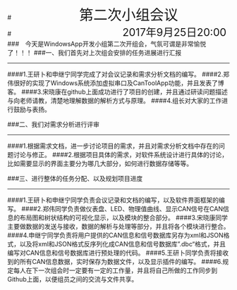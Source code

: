 #&ensp;&ensp;&ensp;&ensp;&ensp;&ensp;&ensp;&ensp;&ensp;&ensp;&ensp;&ensp;&ensp;&ensp;&ensp;&ensp;&ensp;&ensp;&ensp;&ensp;&ensp;&ensp;<font size="6">第二次小组会议</font><br />
#&ensp;&ensp;&ensp;&ensp;&ensp;&ensp;&ensp;&ensp;&ensp;&ensp;&ensp;&ensp;&ensp;&ensp;&ensp;&ensp;&ensp;&ensp;&ensp;&ensp;&ensp;&ensp;&ensp;&ensp;&ensp;&ensp;&ensp;&ensp;&ensp;&ensp;&ensp;&ensp;&ensp;&ensp;&ensp;&ensp;<font size="5">2017年9月25日20:00</font><br />
###&ensp;&ensp;今天是WindowsApp开发小组第二次开组会，气氛可谓是非常愉悦了！！！
###一、我们首先对上次组会安排的任务进展进行汇报

----------


####1.王研卜和申继宁同学完成了对会议记录和需求分析文档的编写。
####2.郑伟很好的实现了Windows系统添加虚拟串口及CanToolApp功能，并且发表了博客。
####3.宋晓康在github上面成功进行了项目的创建，并且通过研读问题描述与向老师请教，清楚地理解数据的解析方式与原理。
####4.组长对大家的工作进行鼓励与表扬。

###二、我们对需求分析进行评审

----------

####1.根据需求文档，进一步讨论项目的需求，并且对需求分析文档中存在的问题讨论与修正。
####2.根据项目具体的需求，对软件系统设计进行具体的讨论，比如需要显示的界面主要分为哪几大部分，如何进行数据存储等等。



###三、进行整体的任务分配、以及规划项目进度

----------
####1.王研卜和申继宁同学负责会议记录和文档的编写，以及软件界面框架的编写。
####2.郑伟同学负责做仪表盘、LED、物理值曲线、显示CAN信号在CAN信息的布局图和树状结构的可视化显示，以及模块的整合部分。
####3.宋晓康同学主要做数据的发送与接收，数据的解析与处理等部分，并且将各个模块进行整合。
####4.申继宁同学负责将用户提供的CAN信息和信号数据库另存为xml和JSON格式，以及将xml和JSON格式反序列化成CAN信息和信号数据库”.dbc“格式，并且编写对CAN信息和信号数据库进行预处理的代码。
####5.王研卜同学负责将接收到的所有CAN信息数据，实时保存为数据文件，以及显示插件的编写。
####6.规定每人在下一次组会时一定要有一定的工作量，并且将自己所做的工作同步到Github上面，以便组员之间的交流与文件共享。